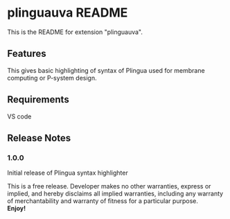 # plinguauva README

This is the README for extension "plinguauva". 
## Features

This gives basic highlighting of syntax of Plingua used for membrane computing or P-system design.
## Requirements
VS code

## Release Notes


### 1.0.0

Initial release of Plingua syntax highlighter

This is a free release. Developer makes no other warranties, express or implied, and hereby disclaims all implied warranties, including any warranty of merchantability and warranty of fitness for a particular purpose.    
**Enjoy!**
